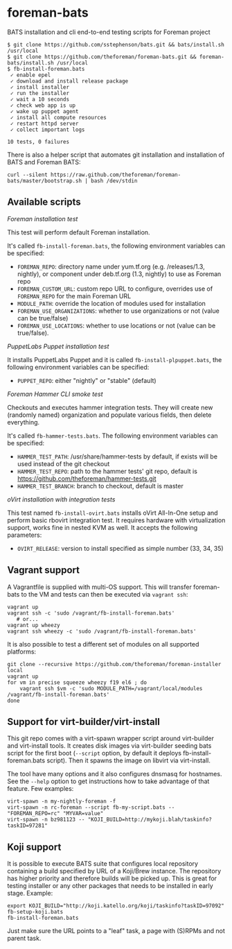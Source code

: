 foreman-bats
============

BATS installation and cli end-to-end testing scripts for Foreman project

    $ git clone https://github.com/sstephenson/bats.git && bats/install.sh /usr/local
    $ git clone https://github.com/theforeman/foreman-bats.git && foreman-bats/install.sh /usr/local
    $ fb-install-foreman.bats
     ✓ enable epel
     ✓ download and install release package
     ✓ install installer
     ✓ run the installer
     ✓ wait a 10 seconds
     ✓ check web app is up
     ✓ wake up puppet agent
     ✓ install all compute resources
     ✓ restart httpd server
     ✓ collect important logs

    10 tests, 0 failures

There is also a helper script that automates git installation and installation
of BATS and Foreman BATS:

    curl --silent https://raw.github.com/theforeman/foreman-bats/master/bootstrap.sh | bash /dev/stdin

Available scripts
-----------------

*Foreman installation test*

This test will perform default Foreman installation.

It's called `fb-install-foreman.bats`, the following environment variables can
be specified:

* `FOREMAN_REPO`: directory name under yum.tf.org (e.g. /releases/1.3, nightly),
  or component under deb.tf.org (1.3, nightly) to use as Foreman repo
* `FOREMAN_CUSTOM_URL`: custom repo URL to configure, overrides use of
  `FOREMAN_REPO` for the main Foreman URL
* `MODULE_PATH`: override the location of modules used for installation
* `FOREMAN_USE_ORGANIZATIONS`: whether to use organizations or not (value can be true/false)
* `FOREMAN_USE_LOCATIONS`: whether to use locations or not (value can be true/false).

*PuppetLabs Puppet installation test*

It installs PuppetLabs Puppet and it is called `fb-install-plpuppet.bats`, the
following environment variables can be specified:

* `PUPPET_REPO`: either "nightly" or "stable" (default)

*Foreman Hammer CLI smoke test*

Checkouts and executes hammer integration tests. They will create new
(randomly named) organization and populate various fields, then delete
everything.

It's called `fb-hammer-tests.bats`.  The following environment variables can
be specified:

* `HAMMER_TEST_PATH`: /usr/share/hammer-tests by default, if exists will be
  used instead of the git checkout
* `HAMMER_TEST_REPO`: path to the hammer tests' git repo, default is https://github.com/theforeman/hammer-tests.git
* `HAMMER_TEST_BRANCH`: branch to checkout, default is master

*oVirt installation with integration tests*

This test named `fb-install-ovirt.bats` installs oVirt All-In-One setup and
perform basic rbovirt integration test. It requires hardware with
virtualization support, works fine in nested KVM as well. It accepts the
following parameters:

* `OVIRT_RELEASE`: version to install specified as simple number (33, 34, 35)

Vagrant support
---------------

A Vagrantfile is supplied with multi-OS support.  This will transfer
foreman-bats to the VM and tests can then be executed via `vagrant ssh`:

    vagrant up
    vagrant ssh -c 'sudo /vagrant/fb-install-foreman.bats'
       # or...
    vagrant up wheezy
    vagrant ssh wheezy -c 'sudo /vagrant/fb-install-foreman.bats'

It is also possible to test a different set of modules on all supported
platforms:

    git clone --recursive https://github.com/theforeman/foreman-installer local
    vagrant up
    for vm in precise squeeze wheezy f19 el6 ; do
        vagrant ssh $vm -c 'sudo MODULE_PATH=/vagrant/local/modules /vagrant/fb-install-foreman.bats'
    done

Support for virt-builder/virt-install
-------------------------------------

This git repo comes with a virt-spawn wrapper script around virt-builder and
virt-install tools. It creates disk images via virt-builder seeding bats
script for the first boot (`--script` option, by default it deploys
fb-install-foreman.bats script). Then it spawns the image on libvirt via
virt-install.

The tool have many options and it also configures dnsmasq for hostnames. See
the `--help` option to get instructions how to take advantage of that feature.
Few examples:

    virt-spawn -n my-nightly-foreman -f
    virt-spawn -n rc-foreman --script fb-my-script.bats -- "FOREMAN_REPO=rc" "MYVAR=value"
    virt-spawn -n bz981123 -- "KOJI_BUILD=http://mykoji.blah/taskinfo?taskID=97281"

Koji support
------------

It is possible to execute BATS suite that configures local repository
containing a build specified by URL of a Koji/Brew instance. The repository
has higher priority and therefore builds will be picked up. This is great for
testing installer or any other packages that needs to be installed in early
stage. Example:

    export KOJI_BUILD="http://koji.katello.org/koji/taskinfo?taskID=97092"
    fb-setup-koji.bats
    fb-install-foreman.bats

Just make sure the URL points to a "leaf" task, a page with (S)RPMs and not
parent task.
